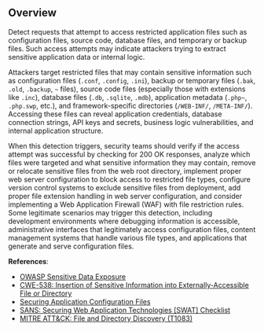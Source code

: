## Overview

Detect requests that attempt to access restricted application files such as configuration files, source code, database files, and temporary or backup files. Such access attempts may indicate attackers trying to extract sensitive application data or internal logic.

Attackers target restricted files that may contain sensitive information such as configuration files (`.conf`, `.config`, `.ini`), backup or temporary files (`.bak`, `.old`, `.backup`, `~` files), source code files (especially those with extensions like `.inc`), database files (`.db`, `.sqlite`, `.mdb`), application metadata (`.php~`, `.php.swp`, etc.), and framework-specific directories (`/WEB-INF/`, `/META-INF/`). Accessing these files can reveal application credentials, database connection strings, API keys and secrets, business logic vulnerabilities, and internal application structure.

When this detection triggers, security teams should verify if the access attempt was successful by checking for 200 OK responses, analyze which files were targeted and what sensitive information they may contain, remove or relocate sensitive files from the web root directory, implement proper web server configuration to block access to restricted file types, configure version control systems to exclude sensitive files from deployment, add proper file extension handling in web server configuration, and consider implementing a Web Application Firewall (WAF) with file restriction rules. Some legitimate scenarios may trigger this detection, including development environments where debugging information is accessible, administrative interfaces that legitimately access configuration files, content management systems that handle various file types, and applications that generate and serve configuration files.

**References**:
- [OWASP Sensitive Data Exposure](https://owasp.org/www-project-top-ten/2017/A3_2017-Sensitive_Data_Exposure)
- [CWE-538: Insertion of Sensitive Information into Externally-Accessible File or Directory](https://cwe.mitre.org/data/definitions/538.html)
- [Securing Application Configuration Files](https://cheatsheetseries.owasp.org/cheatsheets/Password_Storage_Cheat_Sheet.html#configuration-files)
- [SANS: Securing Web Application Technologies [SWAT] Checklist](https://www.sans.org/cloud-security/securing-web-application-technologies/)
- [MITRE ATT&CK: File and Directory Discovery (T1083)](https://attack.mitre.org/techniques/T1083/) 